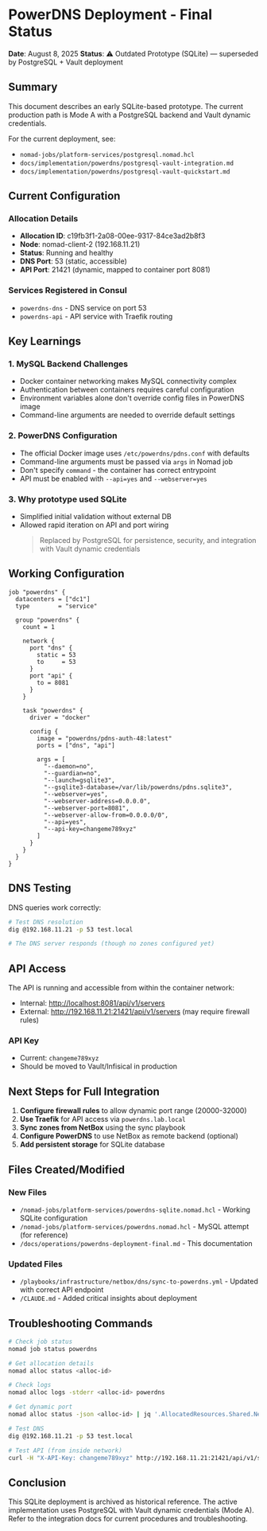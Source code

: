 # PowerDNS Deployment - Final Status

**Date**: August 8, 2025
**Status**: ⚠️ Outdated Prototype (SQLite) — superseded by PostgreSQL + Vault deployment

## Summary

This document describes an early SQLite-based prototype. The current production path is Mode A with a PostgreSQL backend and Vault dynamic credentials.

For the current deployment, see:

- `nomad-jobs/platform-services/postgresql.nomad.hcl`
- `docs/implementation/powerdns/postgresql-vault-integration.md`
- `docs/implementation/powerdns/postgresql-vault-quickstart.md`

## Current Configuration

### Allocation Details

- **Allocation ID**: c19fb3f1-2a08-00ee-9317-84ce3ad2b8f3
- **Node**: nomad-client-2 (192.168.11.21)
- **Status**: Running and healthy
- **DNS Port**: 53 (static, accessible)
- **API Port**: 21421 (dynamic, mapped to container port 8081)

### Services Registered in Consul

- `powerdns-dns` - DNS service on port 53
- `powerdns-api` - API service with Traefik routing

## Key Learnings

### 1. MySQL Backend Challenges

- Docker container networking makes MySQL connectivity complex
- Authentication between containers requires careful configuration
- Environment variables alone don't override config files in PowerDNS image
- Command-line arguments are needed to override default settings

### 2. PowerDNS Configuration

- The official Docker image uses `/etc/powerdns/pdns.conf` with defaults
- Command-line arguments must be passed via `args` in Nomad job
- Don't specify `command` - the container has correct entrypoint
- API must be enabled with `--api=yes` and `--webserver=yes`

### 3. Why prototype used SQLite

- Simplified initial validation without external DB
- Allowed rapid iteration on API and port wiring
  > Replaced by PostgreSQL for persistence, security, and integration with Vault dynamic credentials

## Working Configuration

```hcl
job "powerdns" {
  datacenters = ["dc1"]
  type        = "service"

  group "powerdns" {
    count = 1

    network {
      port "dns" {
        static = 53
        to     = 53
      }
      port "api" {
        to = 8081
      }
    }

    task "powerdns" {
      driver = "docker"

      config {
        image = "powerdns/pdns-auth-48:latest"
        ports = ["dns", "api"]

        args = [
          "--daemon=no",
          "--guardian=no",
          "--launch=gsqlite3",
          "--gsqlite3-database=/var/lib/powerdns/pdns.sqlite3",
          "--webserver=yes",
          "--webserver-address=0.0.0.0",
          "--webserver-port=8081",
          "--webserver-allow-from=0.0.0.0/0",
          "--api=yes",
          "--api-key=changeme789xyz"
        ]
      }
    }
  }
}
```

## DNS Testing

DNS queries work correctly:

```bash
# Test DNS resolution
dig @192.168.11.21 -p 53 test.local

# The DNS server responds (though no zones configured yet)
```

## API Access

The API is running and accessible from within the container network:

- Internal: <http://localhost:8081/api/v1/servers>
- External: <http://192.168.11.21:21421/api/v1/servers> (may require firewall rules)

### API Key

- Current: `changeme789xyz`
- Should be moved to Vault/Infisical in production

## Next Steps for Full Integration

1. **Configure firewall rules** to allow dynamic port range (20000-32000)
2. **Use Traefik** for API access via `powerdns.lab.local`
3. **Sync zones from NetBox** using the sync playbook
4. **Configure PowerDNS** to use NetBox as remote backend (optional)
5. **Add persistent storage** for SQLite database

## Files Created/Modified

### New Files

- `/nomad-jobs/platform-services/powerdns-sqlite.nomad.hcl` - Working SQLite configuration
- `/nomad-jobs/platform-services/powerdns.nomad.hcl` - MySQL attempt (for reference)
- `/docs/operations/powerdns-deployment-final.md` - This documentation

### Updated Files

- `/playbooks/infrastructure/netbox/dns/sync-to-powerdns.yml` - Updated with correct API endpoint
- `/CLAUDE.md` - Added critical insights about deployment

## Troubleshooting Commands

```bash
# Check job status
nomad job status powerdns

# Get allocation details
nomad alloc status <alloc-id>

# Check logs
nomad alloc logs -stderr <alloc-id> powerdns

# Get dynamic port
nomad alloc status -json <alloc-id> | jq '.AllocatedResources.Shared.Networks[0].DynamicPorts'

# Test DNS
dig @192.168.11.21 -p 53 test.local

# Test API (from inside network)
curl -H "X-API-Key: changeme789xyz" http://192.168.11.21:21421/api/v1/servers
```

## Conclusion

This SQLite deployment is archived as historical reference. The active implementation uses PostgreSQL with Vault dynamic credentials (Mode A). Refer to the integration docs for current procedures and troubleshooting.
